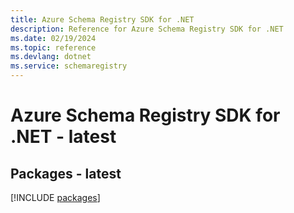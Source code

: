 ```yaml
---
title: Azure Schema Registry SDK for .NET
description: Reference for Azure Schema Registry SDK for .NET
ms.date: 02/19/2024
ms.topic: reference
ms.devlang: dotnet
ms.service: schemaregistry
---
```

# Azure Schema Registry SDK for .NET - latest
## Packages - latest
[!INCLUDE [packages](schema-registry-index.md)]